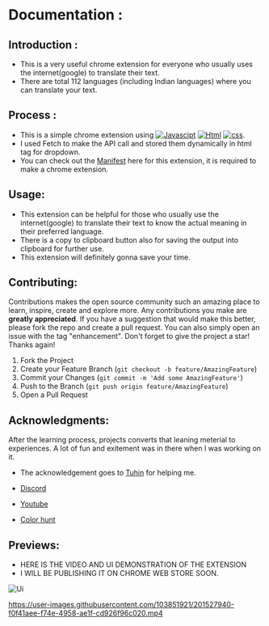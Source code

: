 # Documentation :

## Introduction :

- This is a very useful chrome extension for everyone who usually uses the internet(google) to translate their text.
- There are total 112 languages (including Indian languages) where you can translate your text.
 
## Process :

- This is a simple chrome extension using [![Javascipt](https://img.shields.io/badge/JavaScript-323330?style=for-the-badge&logo=javascript&logoColor=F7DF1E)](https://www.javascript.com/) [![Html](https://img.shields.io/badge/HTML5-E34F26?style=for-the-badge&logo=html5&logoColor=white)](https://html.com/) [![css](https://img.shields.io/badge/CSS3-1572B6?style=for-the-badge&logo=css3&logoColor=white)](https://www.w3.org/Style/CSS/Overview.en.html).
- I used Fetch to make the API call and stored them dynamically in </select> html tag for dropdown.
- You can check out the [Manifest](https://github.com/souvik-wizard/Translator_Chrome-Extension/blob/master/manifest.json) here for this extension, it is required to make a chrome extension.


## Usage:

- This extension can be helpful for those who usually use the internet(google) to translate their text to know the actual meaning in their preferred language.
- There is a copy to clipboard button also for saving the output into clipboard for further use.
- This extension will definitely gonna save your time.

## Contributing:

Contributions makes the open source community such an amazing place to learn, inspire, create and explore more. Any contributions you make are **greatly appreciated**.
If you have a suggestion that would make this better, please fork the repo and create a pull request. You can also simply open an issue with the tag "enhancement".
Don't forget to give the project a star! Thanks again!

1. Fork the Project
2. Create your Feature Branch (`git checkout -b feature/AmazingFeature`)
3. Commit your Changes (`git commit -m 'Add some AmazingFeature'`)
4. Push to the Branch (`git push origin feature/AmazingFeature`)
5. Open a Pull Request

## Acknowledgments:

After the learning process, projects converts that leaning meterial to experiences.
A lot of fun and exitement was in there when I was working on it.

* The acknowledgement goes to [Tuhin](https://github.com/TuhinBar) for helping me.
  
* [Discord](https://discord.com/)
* [Youtube](https://youtube.com)
* [Color hunt](https://colorhunt.co)

## Previews:

 - HERE IS THE VIDEO AND UI DEMONSTRATION OF THE EXTENSION
 - I WILL BE PUBLISHING IT ON CHROME WEB STORE SOON.



![Ui](https://user-images.githubusercontent.com/103851921/201527928-15490504-4d67-431e-b1a0-6ad06f1c8120.png)

https://user-images.githubusercontent.com/103851921/201527940-f0f41aee-f74e-4958-ae1f-cd926f96c020.mp4

